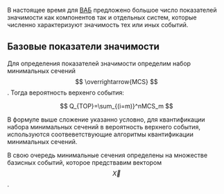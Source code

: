 <!-- Mathjax Support -->
<script type="text/javascript" async
  src="https://cdn.mathjax.org/mathjax/latest/MathJax.js?config=TeX-MML-AM_CHTML">
</script>

В настоящее время для [ВАБ](https://en.wikipedia.org/wiki/Probabilistic_risk_assessment) предложено большое число показателей значимости как компонентов так и отдельных систем, которые численно характеризуют значимость тех или иных событий.

## Базовые показатели значимости
Для определения показателей значимости определим набор минимальных сечений $$ \overrightarrow{MCS} $$. Тогда вероятность верхенго события:

$$ Q_{TOP}=\sum_{(i=m)}^nMCS_m $$

В формуле выше сложение указанно условно, для квантификации набора минимальных сечений в вероятность верхнего события, используются соотвеветствующие алгоритмы квантификации минимальных сечений.

В свою очередь минимальные сечения определены на множестве базисных событий, которое предствавим вектором $$ \vec{X} $$.
